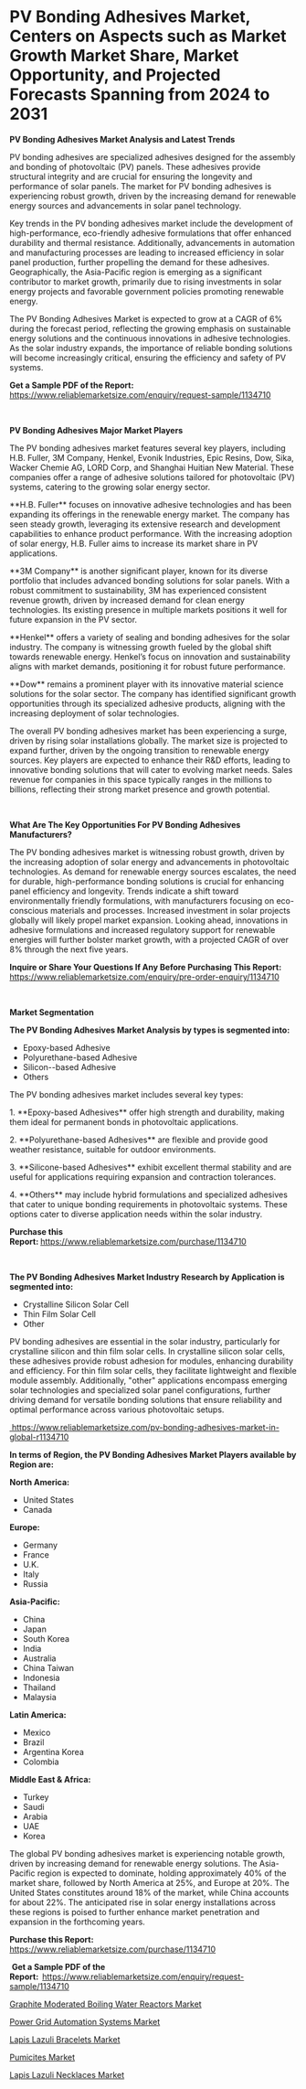 <p><h1>PV Bonding Adhesives Market, Centers on Aspects such as Market Growth Market Share, Market Opportunity, and Projected Forecasts Spanning from 2024 to 2031</h1></p><p><strong>PV Bonding Adhesives Market Analysis and Latest Trends</strong></p>
<p><p>PV bonding adhesives are specialized adhesives designed for the assembly and bonding of photovoltaic (PV) panels. These adhesives provide structural integrity and are crucial for ensuring the longevity and performance of solar panels. The market for PV bonding adhesives is experiencing robust growth, driven by the increasing demand for renewable energy sources and advancements in solar panel technology.</p><p>Key trends in the PV bonding adhesives market include the development of high-performance, eco-friendly adhesive formulations that offer enhanced durability and thermal resistance. Additionally, advancements in automation and manufacturing processes are leading to increased efficiency in solar panel production, further propelling the demand for these adhesives. Geographically, the Asia-Pacific region is emerging as a significant contributor to market growth, primarily due to rising investments in solar energy projects and favorable government policies promoting renewable energy.</p><p>The PV Bonding Adhesives Market is expected to grow at a CAGR of 6% during the forecast period, reflecting the growing emphasis on sustainable energy solutions and the continuous innovations in adhesive technologies. As the solar industry expands, the importance of reliable bonding solutions will become increasingly critical, ensuring the efficiency and safety of PV systems.</p></p>
<p><strong>Get a Sample PDF of the Report:&nbsp;</strong> <a href="https://www.reliablemarketsize.com/enquiry/request-sample/1134710?utm_campaign=1175&utm_medium=2&utm_source=Github&utm_content=ia&utm_term=08102024&utm_id=pv-bonding-adhesives">https://www.reliablemarketsize.com/enquiry/request-sample/1134710</a></p>
<p>&nbsp;</p>
<p><strong>PV Bonding Adhesives Major Market Players</strong></p>
<p><p>The PV bonding adhesives market features several key players, including H.B. Fuller, 3M Company, Henkel, Evonik Industries, Epic Resins, Dow, Sika, Wacker Chemie AG, LORD Corp, and Shanghai Huitian New Material. These companies offer a range of adhesive solutions tailored for photovoltaic (PV) systems, catering to the growing solar energy sector.</p><p>**H.B. Fuller** focuses on innovative adhesive technologies and has been expanding its offerings in the renewable energy market. The company has seen steady growth, leveraging its extensive research and development capabilities to enhance product performance. With the increasing adoption of solar energy, H.B. Fuller aims to increase its market share in PV applications.</p><p>**3M Company** is another significant player, known for its diverse portfolio that includes advanced bonding solutions for solar panels. With a robust commitment to sustainability, 3M has experienced consistent revenue growth, driven by increased demand for clean energy technologies. Its existing presence in multiple markets positions it well for future expansion in the PV sector.</p><p>**Henkel** offers a variety of sealing and bonding adhesives for the solar industry. The company is witnessing growth fueled by the global shift towards renewable energy. Henkel’s focus on innovation and sustainability aligns with market demands, positioning it for robust future performance.</p><p>**Dow** remains a prominent player with its innovative material science solutions for the solar sector. The company has identified significant growth opportunities through its specialized adhesive products, aligning with the increasing deployment of solar technologies.</p><p>The overall PV bonding adhesives market has been experiencing a surge, driven by rising solar installations globally. The market size is projected to expand further, driven by the ongoing transition to renewable energy sources. Key players are expected to enhance their R&D efforts, leading to innovative bonding solutions that will cater to evolving market needs. Sales revenue for companies in this space typically ranges in the millions to billions, reflecting their strong market presence and growth potential.</p></p>
<p>&nbsp;</p>
<p><strong>What Are The Key Opportunities For PV Bonding Adhesives Manufacturers?</strong></p>
<p><p>The PV bonding adhesives market is witnessing robust growth, driven by the increasing adoption of solar energy and advancements in photovoltaic technologies. As demand for renewable energy sources escalates, the need for durable, high-performance bonding solutions is crucial for enhancing panel efficiency and longevity. Trends indicate a shift toward environmentally friendly formulations, with manufacturers focusing on eco-conscious materials and processes. Increased investment in solar projects globally will likely propel market expansion. Looking ahead, innovations in adhesive formulations and increased regulatory support for renewable energies will further bolster market growth, with a projected CAGR of over 8% through the next five years.</p></p>
<p><strong>Inquire or Share Your Questions If Any Before Purchasing This Report:</strong> <a href="https://www.reliablemarketsize.com/enquiry/pre-order-enquiry/1134710?utm_campaign=1175&utm_medium=2&utm_source=Github&utm_content=ia&utm_term=08102024&utm_id=pv-bonding-adhesives">https://www.reliablemarketsize.com/enquiry/pre-order-enquiry/1134710</a></p>
<p>&nbsp;</p>
<p><strong>Market Segmentation</strong></p>
<p><strong>The PV Bonding Adhesives Market Analysis by types is segmented into:</strong></p>
<p><ul><li>Epoxy-based Adhesive</li><li>Polyurethane-based Adhesive</li><li>Silicon--based Adhesive</li><li>Others</li></ul></p>
<p><p>The PV bonding adhesives market includes several key types: </p><p>1. **Epoxy-based Adhesives** offer high strength and durability, making them ideal for permanent bonds in photovoltaic applications. </p><p>2. **Polyurethane-based Adhesives** are flexible and provide good weather resistance, suitable for outdoor environments. </p><p>3. **Silicone-based Adhesives** exhibit excellent thermal stability and are useful for applications requiring expansion and contraction tolerances. </p><p>4. **Others** may include hybrid formulations and specialized adhesives that cater to unique bonding requirements in photovoltaic systems. These options cater to diverse application needs within the solar industry.</p></p>
<p><strong>Purchase this Report:&nbsp;</strong><a href="https://www.reliablemarketsize.com/purchase/1134710?utm_campaign=1175&utm_medium=2&utm_source=Github&utm_content=ia&utm_term=08102024&utm_id=pv-bonding-adhesives">https://www.reliablemarketsize.com/purchase/1134710</a></p>
<p>&nbsp;</p>
<p><strong>The PV Bonding Adhesives Market Industry Research by Application is segmented into:</strong></p>
<p><ul><li>Crystalline Silicon Solar Cell</li><li>Thin Film Solar Cell</li><li>Other</li></ul></p>
<p><p>PV bonding adhesives are essential in the solar industry, particularly for crystalline silicon and thin film solar cells. In crystalline silicon solar cells, these adhesives provide robust adhesion for modules, enhancing durability and efficiency. For thin film solar cells, they facilitate lightweight and flexible module assembly. Additionally, "other" applications encompass emerging solar technologies and specialized solar panel configurations, further driving demand for versatile bonding solutions that ensure reliability and optimal performance across various photovoltaic setups.</p></p>
<p><a href="https://www.reliablemarketsize.com/pv-bonding-adhesives-market-in-global-r1134710?utm_campaign=1175&utm_medium=2&utm_source=Github&utm_content=ia&utm_term=08102024&utm_id=pv-bonding-adhesives">&nbsp;https://www.reliablemarketsize.com/pv-bonding-adhesives-market-in-global-r1134710</a></p>
<p><strong>In terms of Region, the PV Bonding Adhesives Market Players available by Region are:</strong></p>
<p>
    <p> <strong> North America: </strong>
        <ul>
            <li>United States</li>
            <li>Canada</li>
        </ul>
        </p> 
    <p> <strong> Europe: </strong>
        <ul>
            <li>Germany</li>
            <li>France</li>
            <li>U.K.</li>
            <li>Italy</li>
            <li>Russia</li>
        </ul>
        </p> 
    <p> <strong> Asia-Pacific: </strong>
        <ul>
            <li>China</li>
            <li>Japan</li>
            <li>South Korea</li>
            <li>India</li>
            <li>Australia</li>
            <li>China Taiwan</li>
            <li>Indonesia</li>
            <li>Thailand</li>
            <li>Malaysia</li>
        </ul>
        </p> 
    <p> <strong> Latin America: </strong>
        <ul>
            <li>Mexico</li>
            <li>Brazil</li>
            <li>Argentina Korea</li>
            <li>Colombia</li>
        </ul>
        </p> 
    <p> <strong> Middle East & Africa: </strong>
        <ul>
            <li>Turkey</li>
            <li>Saudi</li>
            <li>Arabia</li>
            <li>UAE</li>
            <li>Korea</li>
        </ul>
    </p>
    </p>
<p><p>The global PV bonding adhesives market is experiencing notable growth, driven by increasing demand for renewable energy solutions. The Asia-Pacific region is expected to dominate, holding approximately 40% of the market share, followed by North America at 25%, and Europe at 20%. The United States constitutes around 18% of the market, while China accounts for about 22%. The anticipated rise in solar energy installations across these regions is poised to further enhance market penetration and expansion in the forthcoming years.</p></p>
<p><strong>Purchase this Report: </strong><a href="https://www.reliablemarketsize.com/purchase/1134710?utm_campaign=1175&utm_medium=2&utm_source=Github&utm_content=ia&utm_term=08102024&utm_id=pv-bonding-adhesives">https://www.reliablemarketsize.com/purchase/1134710</a></p>
<p>&nbsp;<strong>Get a Sample PDF of the Report:&nbsp;&nbsp;</strong><a href="https://www.reliablemarketsize.com/enquiry/request-sample/1134710?utm_campaign=1175&utm_medium=2&utm_source=Github&utm_content=ia&utm_term=08102024&utm_id=pv-bonding-adhesives">https://www.reliablemarketsize.com/enquiry/request-sample/1134710</a></p>
<p><strong></strong></p>
<p><p><a href="https://issuu.com/reportprime-2/docs/graphite-moderated-boiling-water-re_4f16f96ae5a277?utm_campaign=1175&utm_medium=2&utm_source=Github&utm_content=ia&utm_term=08102024&utm_id=pv-bonding-adhesives">Graphite Moderated Boiling Water Reactors Market</a></p><p><a href="https://issuu.com/reportprime-2/docs/power-grid-automation-systems-marke_f9d219f3a8b064?utm_campaign=1175&utm_medium=2&utm_source=Github&utm_content=ia&utm_term=08102024&utm_id=pv-bonding-adhesives">Power Grid Automation Systems Market</a></p><p><a href="https://www.linkedin.com/pulse/key-drivers-lapis-lazuli-bracelets-market-trends-future-outlook-f7idc?utm_campaign=1175&utm_medium=2&utm_source=Github&utm_content=ia&utm_term=08102024&utm_id=pv-bonding-adhesives">Lapis Lazuli Bracelets Market</a></p><p><a href="https://www.linkedin.com/pulse/unlocking-growth-potential-strategic-analysis-pumicites-market-m3vfc?utm_campaign=1175&utm_medium=2&utm_source=Github&utm_content=ia&utm_term=08102024&utm_id=pv-bonding-adhesives">Pumicites Market</a></p><p><a href="https://www.linkedin.com/pulse/global-lapis-lazuli-necklaces-market-exploring-share-trends-future-r4ccc?utm_campaign=1175&utm_medium=2&utm_source=Github&utm_content=ia&utm_term=08102024&utm_id=pv-bonding-adhesives">Lapis Lazuli Necklaces Market</a></p></p>